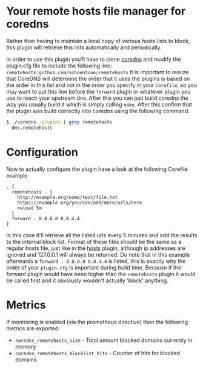 # Your remote hosts file manager for coredns

Rather than having to maintain a local copy of various hosts lists to block, this plugin will retrieve this lists automatically and periodically.

In order to use this plugin you'll have to clone [coredns](https://github.com/coredns/coredns) and modify the plugin.cfg file to include the following line:
`remotehosts:github.com/schoentoon/remotehosts`
It is important to realize that CoreDNS will determine the order that it uses the plugins is based on the order in this list and not in the order you specify in your `Corefile`,
so you may want to put this line before the `forward` plugin or whatever plugin you use to reach your upstream dns.
After this you can just build coredns the way you usually build it which is simply calling `make`. After this confirm that the plugin was build correctly into coredns using the following command.
```bash
$ ./coredns -plugins | grep remotehosts
  dns.remotehosts
```

# Configuration

Now to actually configure the plugin have a look at the following Corefile example
```
. {
  remotehosts . {
    http://example.org/some/text/file.txt
    https://example.org/you/can/add/more/urls/here
    reload 5m
  }
  forward . 8.8.8.8 8.8.4.4
}
```

In this case it'll retrieve all the listed urls every 5 minutes and add the results to the internal block list. Format of these files should be the same as a regular hosts file, just like in the [hosts](https://coredns.io/plugins/hosts/) plugin, although ip addresses are ignored and 127.0.0.1 will always be returned. Do note that in this example afterwards a `forward . 8.8.8.8 8.8.4.4` is listed, this is exactly why the order of your `plugin.cfg` is important during build time. Because if the forward plugin would have been higher than the `remotehosts` plugin it would be called first and it obviously wouldn't actually 'block' anything.

# Metrics

If monitoring is enabled (via the prometheus directive) then the following metrics are exported:

* `coredns_remotehosts_size` - Total amount blocked domains currently in memory
* `coredns_remotehosts_blocklist_hits` - Counter of hits for blocked domains